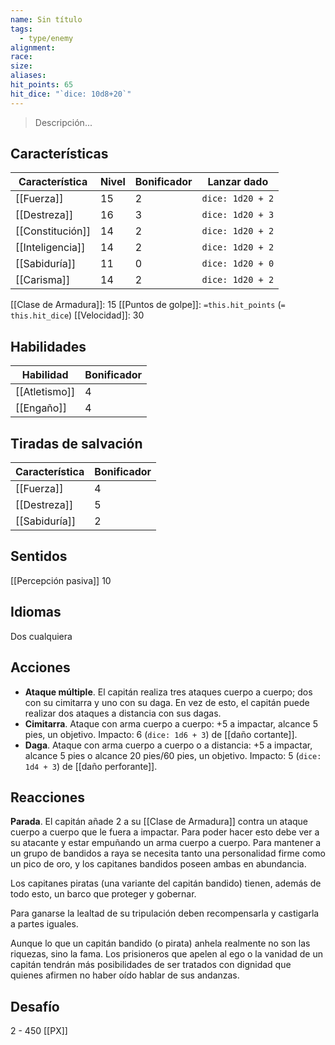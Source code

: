 ```yaml
---
name: Sin título
tags:
  - type/enemy
alignment: 
race: 
size: 
aliases: 
hit_points: 65
hit_dice: "`dice: 10d8+20`"
---
```

> Descripción...
## Características
| Característica   | Nivel | Bonificador | Lanzar dado      |
| ---------------- | ----- | ----------- | ---------------- |
| [[Fuerza]]       | 15    | 2           | `dice: 1d20 + 2` |
| [[Destreza]]     | 16    | 3           | `dice: 1d20 + 3`                 |
| [[Constitución]] | 14    | 2           | `dice: 1d20 + 2`                 |
| [[Inteligencia]] | 14    | 2           | `dice: 1d20 + 2`                 |
| [[Sabiduría]]    | 11    | 0           | `dice: 1d20 + 0`                 |
| [[Carisma]]      | 14    | 2          | `dice: 1d20 + 2`                 |

[[Clase de Armadura]]: 15
[[Puntos de golpe]]: `=this.hit_points` (`= this.hit_dice`)
[[Velocidad]]: 30
## Habilidades
| Habilidad | Bonificador |
| --------- | ----------- |
| [[Atletismo]]          | 4            |
| [[Engaño]]          | 4            |
## Tiradas de salvación

| Característica | Bonificador |
| ---- | ---- |
| [[Fuerza]] | 4 |
| [[Destreza]] | 5 |
| [[Sabiduría]] | 2 |
## Sentidos
[[Percepción pasiva]] 10

## Idiomas
Dos cualquiera

## Acciones
- **Ataque múltiple**. El capitán realiza tres ataques cuerpo a cuerpo; dos con su cimitarra y uno con su daga. En vez de esto, el capitán puede realizar dos ataques a distancia con sus dagas.
- **Cimitarra**. Ataque con arma cuerpo a cuerpo: +5 a impactar, alcance 5 pies, un objetivo. Impacto: 6 (```dice: 1d6 + 3```) de [[daño cortante]].
- **Daga**. Ataque con arma cuerpo a cuerpo o a distancia: +5 a impactar, alcance 5 pies o alcance 20 pies/60 pies, un objetivo. Impacto: 5 (```dice: 1d4 + 3```) de [[daño perforante]].

## Reacciones

**Parada**. El capitán añade 2 a su [[Clase de Armadura]] contra un ataque cuerpo a cuerpo que le fuera a impactar. Para poder hacer esto debe ver a su atacante y estar empuñando un arma cuerpo a cuerpo. Para mantener a un grupo de bandidos a raya se necesita tanto una personalidad firme como un pico de oro, y los capitanes bandidos poseen ambas en abundancia.

Los capitanes piratas (una variante del capitán bandido) tienen, además de todo esto, un barco que proteger y gobernar.

Para ganarse la lealtad de su tripulación deben recompensarla y castigarla a partes iguales.

Aunque lo que un capitán bandido (o pirata) anhela realmente no son las riquezas, sino la fama. Los prisioneros que apelen al ego o la vanidad de un capitán tendrán más posibilidades de ser tratados con dignidad que quienes afirmen no haber oído hablar de sus andanzas.

## Desafío
2 - 450 [[PX]]